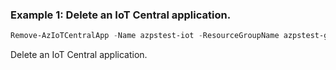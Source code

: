 ### Example 1: Delete an IoT Central application.
```powershell
Remove-AzIoTCentralApp -Name azpstest-iot -ResourceGroupName azpstest-gp
```

Delete an IoT Central application.